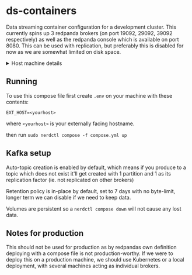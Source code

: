 # ds-containers
Data streaming container configuration for a development cluster. 
This currently spins up 3 redpanda brokers (on port 19092, 29092, 39092 respectively) as well as the redpanda console which is available on port 8080. This can be used with replication, but preferably this is disabled for now as we are somewhat limited on disk space.

<details>
<summary>Host machine details</summary>
<br>
  
Currently this is running on a machine running Rocky 9 on the cloud, with `containerd` installed along with `nerdctl`. Check https://cloud.stfc.ac.uk/machines/ for more details. 

To set this up from scratch create a new machine, create a user (username is in keeper) and add to sudoers (required unless you want to try and get rootless containerd working) by editing `/etc/sudoers.d/<newfilehere>` - you can pretty much copy the configuration from the `cloud` file. 
<br>

</details>

## Running

To use this compose file first create `.env` on your machine with these contents: 
```.env
EXT_HOST=<yourhost>
```
where `<yourhost>` is your externally facing hostname. 

then run 
`sudo nerdctl compose -f compose.yml up`

## Kafka setup 

Auto-topic creation is enabled by default, which means if you produce to a topic which does not exist it'll get created with 1 partition and 1 as its replication factor (ie. not replicated on other brokers)

Retention policy is in-place by default, set to 7 days with no byte-limit, longer term we can disable if we need to keep data.

Volumes are persistent so a `nerdctl compose down` will not cause any lost data. 

## Notes for production
This should not be used for production as by redpandas own definition deploying with a compose file is not production-worthy. If we were to deploy this on a production machine, we should use Kubernetes or a local deployment, with several machines acting as individual brokers. 
